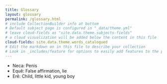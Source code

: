 ```yaml
---
title: Glossary
layout: glossary
permalink: /glossary.html
# include CollectionBuilder info at bottom
# Default subject page is configured in "_data/theme.yml"
# leave cloud-fields as "site.data.theme.subjects-fields"
# a cloud visualization will be added below the content in this file
cloud-fields: site.data.theme.words_catalogued
# Edit the markdown on in this file to describe your collection
# Look in _includes/feature for options to easily add features to the page
---
```



* Neca: Penis
* Equê: False affirmation, lie 
* Erê: Child, little kid, young boy

